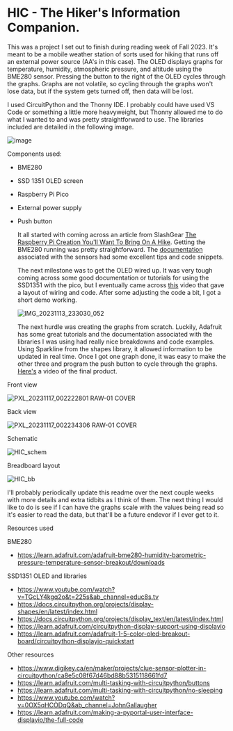 # HIC - The Hiker's Information Companion.

  This was a project I set out to finish during reading week of Fall 2023. It's meant to be a mobile weather station of sorts used for hiking that runs off an external power source (AA's in this case). The OLED displays graphs for temperature, humidity, atmospheric pressure, and altitude using the BME280 sensor. Pressing the button to the right of the OLED cycles through the graphs. Graphs are not volatile, so cycling through the graphs won't lose data, but if the system gets turned off, then data will be lost.

  I used CircuitPython and the Thonny IDE. I probably could have used VS Code or something a little more heavyweight, but Thonny allowed me to do what I wanted to and was pretty straightforward to use. The libraries included are detailed in the following image.

![image](https://github.com/DavidJamesAdam/HIC---The-Hiker-s-Information-Companion./assets/51091241/8e6b3fed-1c29-4448-84a4-0e60d41a5a57)

Components used:
- BME280
- SSD 1351 OLED screen
- Raspberry Pi Pico
- External power supply
- Push button

  It all started with coming across an article from SlashGear [The Raspberry Pi Creation You'll Want To Bring On A Hike](https://www.slashgear.com/1421026/raspberry-pi-altitude-reader/). Getting the BME280 running was pretty straightforward. The [documentation](https://learn.adafruit.com/adafruit-bme280-humidity-barometric-pressure-temperature-sensor-breakout/downloads) associated with the sensors had some excellent tips and code snippets.

  The next milestone was to get the OLED wired up. It was very tough coming across some good documentation or tutorials for using the SSD1351 with the pico, but I eventually came across [this](https://www.youtube.com/watch?v=TGcLY4kgq2o&t=225s&ab_channel=educ8s.tv) video that gave a layout of wiring and code. After some adjusting the code a bit, I got a short demo working.

  ![IMG_20231113_233030_052](https://github.com/DavidJamesAdam/HIC---The-Hiker-s-Information-Companion./assets/51091241/575e7a15-af72-4baf-b4f3-7a8101a90114)


  The next hurdle was creating the graphs from scratch. Luckily, Adafruit has some great tutorials and the documentation associated with the libraries I was using had really nice breakdowns and code examples. Using Sparkline from the shapes library, it allowed information to be updated in real time. Once I got one graph done, it was easy to make the other three and program the push button to cycle through the graphs. [Here's](https://youtu.be/tgIHHFBBK1g) a video of the final product.

Front view

![PXL_20231117_002222801 RAW-01 COVER](https://github.com/DavidJamesAdam/HIC---The-Hiker-s-Information-Companion./assets/51091241/a934a139-4a6c-4a71-8778-f19d05a9ddc6)

Back view

![PXL_20231117_002234306 RAW-01 COVER](https://github.com/DavidJamesAdam/HIC---The-Hiker-s-Information-Companion./assets/51091241/b027b28b-ecfe-4bbe-83b9-1cdd45534502)

Schematic

![HIC_schem](https://github.com/DavidJamesAdam/HIC---The-Hiker-s-Information-Companion./assets/51091241/716490e8-9fec-43eb-8437-c86ae011b4df)

Breadboard layout 

![HIC_bb](https://github.com/DavidJamesAdam/HIC---The-Hiker-s-Information-Companion./assets/51091241/eb92e0d7-4d9b-46f9-884f-eb0cf3b26d7e)

I'll probably periodically update this readme over the next couple weeks with more details and extra tidbits as I think of them. The next thing I would like to do is see if I can have the graphs scale with the values being read so it's easier to read the data, but that'll be a future endevor if I ever get to it.

Resources used

BME280
- https://learn.adafruit.com/adafruit-bme280-humidity-barometric-pressure-temperature-sensor-breakout/downloads

SSD1351 OLED and libraries
- https://www.youtube.com/watch?v=TGcLY4kgq2o&t=225s&ab_channel=educ8s.tv
- https://docs.circuitpython.org/projects/display-shapes/en/latest/index.html
- https://docs.circuitpython.org/projects/display_text/en/latest/index.html
- https://learn.adafruit.com/circuitpython-display-support-using-displayio
- https://learn.adafruit.com/adafruit-1-5-color-oled-breakout-board/circuitpython-displayio-quickstart

Other resources
- https://www.digikey.ca/en/maker/projects/clue-sensor-plotter-in-circuitpython/ca8e5c08f67d46bd88b5315118661fd7
- https://learn.adafruit.com/multi-tasking-with-circuitpython/buttons
- https://learn.adafruit.com/multi-tasking-with-circuitpython/no-sleeping
- https://www.youtube.com/watch?v=0OX5qHCODqQ&ab_channel=JohnGallaugher
- https://learn.adafruit.com/making-a-pyportal-user-interface-displayio/the-full-code
